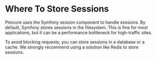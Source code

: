 # Where To Store Sessions

Pimcore uses the Symfony session component to handle sessions. By default, Symfony stores sessions in the filesystem.
This is fine for most applications, but it can be a performance bottleneck for high-traffic sites.

To avoid blocking requests, you can store sessions in a database or a cache.
We strongly recommend using a solution like Redis to store sessions.